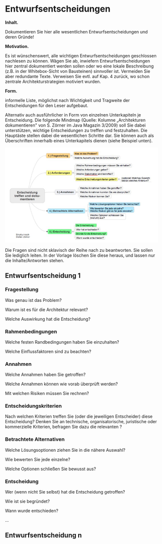 # Entwurfsentscheidungen
**Inhalt.**

Dokumentieren Sie hier alle wesentlichen Entwurfsentscheidungen und deren Gründe!

**Motivation.**

Es ist wünschenswert, alle wichtigen Entwurfsentscheidungen geschlossen nachlesen zu können. Wägen Sie ab, inwiefern Entwurfsentscheidungen hier zentral dokumentiert werden sollen oder wo eine lokale Beschreibung (z.B. in der Whitebox-Sicht von Bausteinen) sinnvoller ist. Vermeiden Sie aber redundante Texte. Verweisen Sie evtl. auf Kap. 4 zurück, wo schon zentrale Architekturstrategien motiviert wurden.

**Form.**

informelle Liste, möglichst nach Wichtigkeit und Tragweite der Entscheidungen für den Leser aufgebaut.

Alternativ auch ausführlicher in Form von einzelnen Unterkapiteln je Entscheidung. Die folgende Mindmap (Quelle: Kolumne „Architekturen dokumentieren" von S. Zörner im Java Magazin 3/2009) soll Sie dabei unterstützen, wichtige Entscheidungen zu treffen und festzuhalten. Die Hauptäste stellen dabei die wesentlichen Schritte dar. Sie können auch als Überschriften innerhalb eines Unterkapitels dienen (siehe Beispiel unten).

![Entwurfsentscheidungen](./images/arc42_entwurfsentscheidungen.png)

Die Fragen sind nicht sklavisch der Reihe nach zu beantworten. Sie sollen Sie lediglich leiten. In der Vorlage löschen Sie diese heraus, und lassen nur die Inhalte/Antworten stehen.

## Entwurfsentscheidung 1
### Fragestellung
Was genau ist das Problem?

Warum ist es für die Architektur relevant?

Welche Auswirkung hat die Entscheidung?

### Rahmenbedingungen
Welche festen Randbedingungen haben Sie einzuhalten?

Welche Einflussfaktoren sind zu beachten?

### Annahmen
Welche Annahmen haben Sie getroffen?

Welche Annahmen können wie vorab überprüft werden?

Mit welchen Risiken müssen Sie rechnen?

### Entscheidungskriterien
Nach welchen Kriterien treffen Sie (oder die jeweiligen Entscheider) diese Entscheidung? Denken Sie an technische, organisatorische, juristische oder kommerzielle Kriterien, befragen Sie dazu die relevanten ?

### Betrachtete Alternativen
Welche Lösungsoptionen ziehen Sie in die nähere Auswahl?

Wie bewerten Sie jede einzelne?

Welche Optionen schließen Sie bewusst aus?

### Entscheidung
Wer (wenn nicht Sie selbst) hat die Entscheidung getroffen?

Wie ist sie begründet?

Wann wurde entschieden?

...

## Entwurfsentscheidung n
